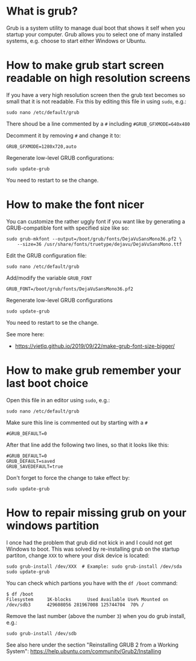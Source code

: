 # What is grub?

Grub is a system utility to manage dual boot that shows it self when you startup your computer. Grub allows you to select one of many installed systems, e.g. choose to start either Windows or Ubuntu.

# How to make grub start screen readable on high resolution screens

If you have a very high resolution screen then the grub text becomes so small that it is not readable. Fix this by editing this file in using `sudo`, e.g.:
```
sudo nano /etc/default/grub
```

There shoud be a line commented by a `#` including `#GRUB_GFXMODE=640x480`

Decomment it by removing `#` and change it to:
```
GRUB_GFXMODE=1280x720,auto
```

Regenerate low-level GRUB configurations:
```
sudo update-grub
```
You need to restart to se the change.

# How to make the font nicer

You can customize the rather uggly font if you want like by generating a GRUB-compatible font with specified size like so:

```
sudo grub-mkfont --output=/boot/grub/fonts/DejaVuSansMono36.pf2 \
    --size=36 /usr/share/fonts/truetype/dejavu/DejaVuSansMono.ttf
```

Edit the GRUB configuration file: 

```
sudo nano /etc/default/grub
```

Add/modify the variable `GRUB_FONT`
```
GRUB_FONT=/boot/grub/fonts/DejaVuSansMono36.pf2
```

Regenerate low-level GRUB configurations
```
sudo update-grub
```

You need to restart to se the change.

See more here:
* https://vietlq.github.io/2019/09/22/make-grub-font-size-bigger/

# How to make grub remember your last boot choice

Open this file in an editor using `sudo`, e.g.:
```
sudo nano /etc/default/grub
```

Make sure this line is commented out by starting with a `#`
```
#GRUB_DEFAULT=0
```
After that line add the following two lines, so that it looks like this:
```
#GRUB_DEFAULT=0
GRUB_DEFAULT=saved
GRUB_SAVEDEFAULT=true
```

Don't forget to force the change to take effect by:
```
sudo update-grub
```


# How to repair missing grub on your windows partition

I once had the problem that grub did not kick in and I could not get Windows to boot. This was solved by re-installing grub on the startup partiton, change `XXX` to where your disk device is located:

```
sudo grub-install /dev/XXX  # Example: sudo grub-install /dev/sda
sudo update-grub
```

You can check which partions you have with the `df /boot` command:
```
$ df /boot
Filesystem     1K-blocks      Used Available Use% Mounted on
/dev/sdb3      429608056 281967008 125744704  70% /
```
Remove the last number (above the number `3`) when you do grub install, e.g.:
```
sudo grub-install /dev/sdb
```

See also here under the section "Reinstalling GRUB 2 from a Working System": 
https://help.ubuntu.com/community/Grub2/Installing

